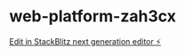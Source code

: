 # web-platform-zah3cx

[Edit in StackBlitz next generation editor ⚡️](https://stackblitz.com/~/github.com/jkobb510/web-platform-zah3cx)